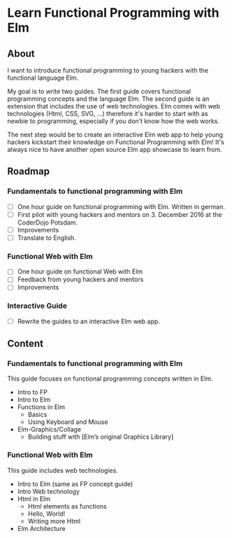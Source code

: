 # Learn Functional Programming with Elm

## About
I want to introduce functional programming to young hackers with the functional language Elm.

My goal is to write two guides. The first guide covers functional programming concepts and the language Elm. The second guide is an extension that includes the use of web technologies. Elm comes with web technologies (Html, CSS, SVG, …) therefore it's harder to start with as newbie to programming, especially if you don’t know how the web works.

The next step would be to create an interactive Elm web app to help young hackers kickstart their knowledge on Functional Programming with Elm! It's always nice to have another open source Elm app showcase to learn from.

## Roadmap
### Fundamentals to functional programming with Elm
- [ ] One hour guide on functional programming with Elm. Written in german.
- [ ] First pilot with young hackers and mentors on 3. December 2016 at the CoderDojo Potsdam.
- [ ] Improvements
- [ ] Translate to English.

### Functional Web with Elm
- [ ] One hour guide on functional Web with Elm
- [ ] Feedback from young hackers and mentors
- [ ] Improvements

### Interactive Guide
- [ ] Rewrite the guides to an interactive Elm web app.

## Content
### Fundamentals to functional programming with Elm
This guide focuses on functional programming concepts written in Elm.
- Intro to FP
- Intro to Elm
- Functions in Elm
	- Basics
	- Using Keyboard and Mouse
- Elm-Graphics/Collage
	- Building stuff with [Elm’s original Graphics Library]

### Functional Web with Elm
This guide includes web technologies.

- Intro to Elm (same as FP concept guide)
- Intro Web technology
- Html in Elm
	- Html elements as functions
	- Hello, World!
	- Writing more Html
- Elm Architecture
